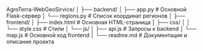 AgroTerra-WebGeoSirvice/
│
├── backend/
│   ├── app.py               # Основной Flask-сервер
│   └── regions.py           # Список координат регионов
│
├── frontend/
│   ├── index.html           # Основная HTML-страница
│   ├── css/
│   │   └── style.css        # Стили
│   └── js/
│       ├── api.js           # Запросы к backend
│       └── map.js           # Основной код frontend
│
└── readme.md                # Документация и описание проекта